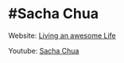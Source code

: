 #Sacha Chua
===========

Website: [Living an awesome Life](http://sachachua.com/blog/welcome/)

Youtube: [Sacha Chua](https://www.youtube.com/channel/UClT2UAbC6j7TqOWurVhkuHQ)
